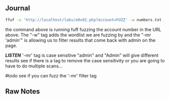## Journal

```bash
ffuf -u 'http://localhost/labs/e0x02.php?account=FUZZ' -w numbers.txt -mr 'admin'
```

the command above is running fuff fuzzing the account number in the URL above.  The "-w" tag adds the wordlist we are fuzzing by and the "-mr 'admin'" is allowing us to filter results that come back with admin on the page. 

***LISTEN***
'-mr' tag is case sensitive "admin" and "Admin" will give different results see if there is a tag to remove the case sensitivity or you are going to have to do multiple scans...

#todo see if you can fuzz the '-mr' filter tag 
## Raw Notes

